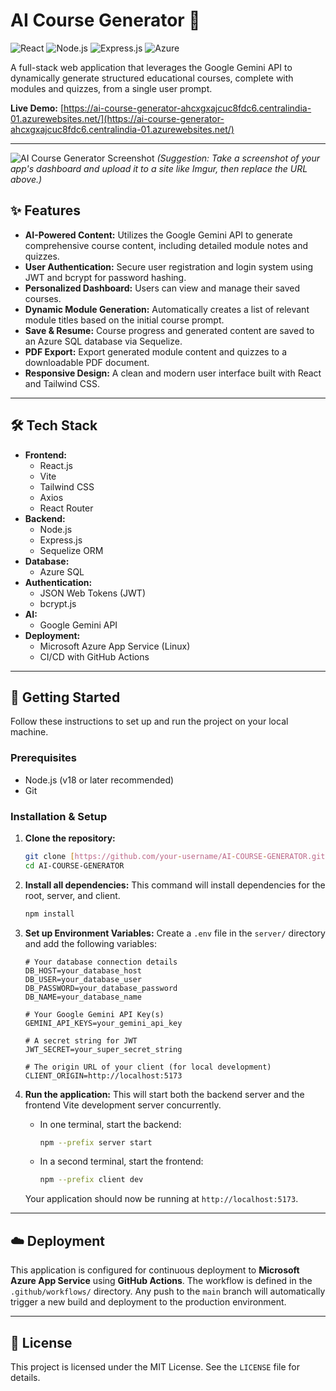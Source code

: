 # AI Course Generator 🚀

![React](https://img.shields.io/badge/React-20232A?style=for-the-badge&logo=react&logoColor=61DAFB)
![Node.js](https://img.shields.io/badge/Node.js-339933?style=for-the-badge&logo=nodedotjs&logoColor=white)
![Express.js](https://img.shields.io/badge/Express.js-000000?style=for-the-badge&logo=express&logoColor=white)
![Azure](https://img.shields.io/badge/Azure-0078D4?style=for-the-badge&logo=microsoftazure&logoColor=white)

A full-stack web application that leverages the Google Gemini API to dynamically generate structured educational courses, complete with modules and quizzes, from a single user prompt.

**Live Demo:** [https://ai-course-generator-ahcxgxajcuc8fdc6.centralindia-01.azurewebsites.net/](https://ai-course-generator-ahcxgxajcuc8fdc6.centralindia-01.azurewebsites.net/)

---

![AI Course Generator Screenshot](https://i.imgur.com/your-screenshot-url.png) 
*(Suggestion: Take a screenshot of your app's dashboard and upload it to a site like Imgur, then replace the URL above.)*

## ✨ Features

- **AI-Powered Content:** Utilizes the Google Gemini API to generate comprehensive course content, including detailed module notes and quizzes.
- **User Authentication:** Secure user registration and login system using JWT and bcrypt for password hashing.
- **Personalized Dashboard:** Users can view and manage their saved courses.
- **Dynamic Module Generation:** Automatically creates a list of relevant module titles based on the initial course prompt.
- **Save & Resume:** Course progress and generated content are saved to an Azure SQL database via Sequelize.
- **PDF Export:** Export generated module content and quizzes to a downloadable PDF document.
- **Responsive Design:** A clean and modern user interface built with React and Tailwind CSS.

---

## 🛠️ Tech Stack

- **Frontend:**
  - React.js
  - Vite
  - Tailwind CSS
  - Axios
  - React Router
- **Backend:**
  - Node.js
  - Express.js
  - Sequelize ORM
- **Database:**
  - Azure SQL
- **Authentication:**
  - JSON Web Tokens (JWT)
  - bcrypt.js
- **AI:**
  - Google Gemini API
- **Deployment:**
  - Microsoft Azure App Service (Linux)
  - CI/CD with GitHub Actions

---

## 🚀 Getting Started

Follow these instructions to set up and run the project on your local machine.

### Prerequisites

- Node.js (v18 or later recommended)
- Git

### Installation & Setup

1.  **Clone the repository:**
    ```bash
    git clone [https://github.com/your-username/AI-COURSE-GENERATOR.git](https://github.com/your-username/AI-COURSE-GENERATOR.git)
    cd AI-COURSE-GENERATOR
    ```

2.  **Install all dependencies:**
    This command will install dependencies for the root, server, and client.
    ```bash
    npm install
    ```

3.  **Set up Environment Variables:**
    Create a `.env` file in the `server/` directory and add the following variables:
    ```
    # Your database connection details
    DB_HOST=your_database_host
    DB_USER=your_database_user
    DB_PASSWORD=your_database_password
    DB_NAME=your_database_name

    # Your Google Gemini API Key(s)
    GEMINI_API_KEYS=your_gemini_api_key

    # A secret string for JWT
    JWT_SECRET=your_super_secret_string

    # The origin URL of your client (for local development)
    CLIENT_ORIGIN=http://localhost:5173
    ```

4.  **Run the application:**
    This will start both the backend server and the frontend Vite development server concurrently.
    - In one terminal, start the backend:
      ```bash
      npm --prefix server start
      ```
    - In a second terminal, start the frontend:
      ```bash
      npm --prefix client dev
      ```

    Your application should now be running at `http://localhost:5173`.

---

## ☁️ Deployment

This application is configured for continuous deployment to **Microsoft Azure App Service** using **GitHub Actions**. The workflow is defined in the `.github/workflows/` directory. Any push to the `main` branch will automatically trigger a new build and deployment to the production environment.

---

## 📄 License

This project is licensed under the MIT License. See the `LICENSE` file for details.
